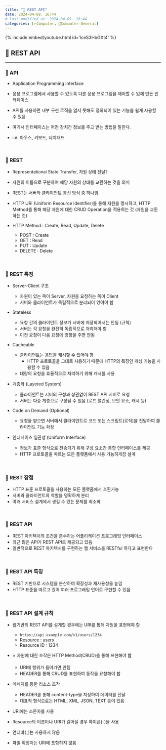 ```yaml
---
title: "🌚 REST API"
date: 2024-04-09. 16:44
# last_modified_at: 2024-04-09. 16:44
categories: [⭐Computer, 🌚Computer-General]
---
```


{% include embed/youtube.html id='lceS3HbGXt4' %}

## **💫 REST API**

---

### **🫧 API**

- Application Programming Interface
- 응용 프로그램에서 사용할 수 있도록 다른 응용 프로그램을 제어할 수 있께 만든 인터페이스
- API를 사용하면 내부 구현 로직을 알지 못해도 정의되어 있는 기능을 쉽게 사용할 수 있음

- 여기서 인터페이스는 어떤 장치간 정보를 주고 받는 방법을 말한다.
- i.e. 마우스, 키보드, 터치패드
<br>

### **🫧 REST**

- Representational State Transfer, 자원 상태 전달?
- 자원의 이름으로 구분하여 해당 자원의 상태를 교환하는 것을 의미
- REST는 서버와 클라이언트 통신 방식 중 하나임
- HTTP URI (Uniform Resource Identifier)를 통해 자원을 명시하고, HTTP Method를 통해 해당 자원에 대한 CRUD Operation을 적용하는 것 (자원을 교환하는 것)

- HTTP Method : Create, Read, Update, Delete
  - POST : Create
  - GET : Read
  - PUT : Update
  - DELETE : Delete
<br>

### **🫧 REST 특징**

- Server-Client 구조
  - 자원이 있는 쪽이 Server, 자원을 요청하는 쪽이 Client
  - 서버와 클라이언트가 독립적으로 분리되어 있어야 함

- Stateless
  - 요청 간의 클라이언트 정보가 서버에 저장되어서는 안됨 (규칙)
  - 서버는 각 요청을 완전히 독립적으로 처리해야 함
  - 이전 요청이 다음 요청에 영향을 주면 안됨

- Cacheable
  - 클라이언트는 응답을 캐시할 수 있어야 함
    - HTTP 프로토콜을 그대로 사용하기 때문에 HTTP의 특징인 캐싱 기능을 사용할 수 있음
  - 대량의 요청을 효율적으로 처리하기 위해 캐시를 사용

- 계층화 (Layered System)
  - 클라이언트는 서버의 구성과 상관없이 REST API 서버로 요청
  - 서버는 다중 계층으로 구성될 수 있음 (로드 밸런싱, 보안 요소, 캐시 등)

- Code on Demand (Optional)
  - 요청을 받으면 서버에서 클라이언트로 코드 또는 스크립트(로직)을 전달하여 클라이언트 기능 확장

- 인터페이스 일관성 (Uniform Interface)
  - 정보가 표준 형식으로 전송되기 위해 구성 요소간 통합 인터페이스를 제공
  - HTTP 프로토콜을 따르는 모든 플랫폼에서 사용 가능하게끔 설계
<br>

### **🫧 REST 장점**

- HTTP 표준 프로토콜을 사용하는 모든 플랫폼에서 호환가능
- 서버와 클라이언트의 역할을 명확하게 분리
- 여러 서비스 설계에서 생길 수 있는 문제를 최소화
<br>

### **🫧 REST API**

- REST 아키텍처의 조건을 준수하는 어플리케이션 프로그래밍 인터페이스
- 최근 많은 API가 REST API로 제공되고 있음
- 일반적으로 REST 아키텍처를 구현하는 웹 서비스를 RESTful 하다고 표현한다
<br>

### **🫧 REST API 특징**

- REST 기반으로 시스템을 분산하여 확장성과 재사용성을 높임
- HTTP 표준을 따르고 있어 여러 프로그래밍 언어로 구현할 수 있음
<br>

### **🫧 REST API 설계 규칙**

- 웹기반의 REST API를 설계할 경우에는 URI를 통해 자원을 표현해야 함
  - `https://api.example.com/v1/users/1234`
  - Resource : users
  - Resource ID : 1234

- ⭐ 자원에 대한 조작은 HTTP Method(CRUD)를 통해 표현해야 함
  - URI에 행위가 들어가면 안됨
  - HEADER를 통해 CRUD를 표현하여 동작을 요청해야 함

- 메세지를 통한 리소스 조작
  - HEADER를 통해 content-type을 지정하여 데이터를 전달
  - 대표적 형식으로는 HTML, XML, JSON, TEXT 등이 있음

- URI에는 소문자를 사용
- Resource의 이름이나 URI가 길어질 경우 하이픈(-)을 사용
- 언더바(_)는 사용하지 않음
- 파일 확장자는 URI에 포함하지 않음
<br>
